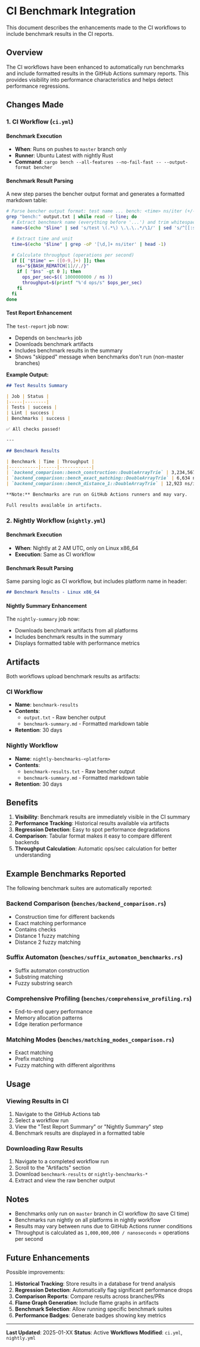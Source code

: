 # CI Benchmark Integration

This document describes the enhancements made to the CI workflows to include benchmark results in the CI reports.

## Overview

The CI workflows have been enhanced to automatically run benchmarks and include formatted results in the GitHub Actions summary reports. This provides visibility into performance characteristics and helps detect performance regressions.

## Changes Made

### 1. CI Workflow (`ci.yml`)

#### Benchmark Execution
- **When**: Runs on pushes to `master` branch only
- **Runner**: Ubuntu Latest with nightly Rust
- **Command**: `cargo bench --all-features --no-fail-fast -- --output-format bencher`

#### Benchmark Result Parsing
A new step parses the bencher output format and generates a formatted markdown table:

```bash
# Parse bencher output format: test name ... bench: <time> ns/iter (+/- <variance>)
grep "bench:" output.txt | while read -r line; do
  # Extract benchmark name (everything before '...') and trim whitespace
  name=$(echo "$line" | sed 's/test \(.*\) \.\.\..*/\1/' | sed 's/^[[:space:]]*//;s/[[:space:]]*$//')

  # Extract time and unit
  time=$(echo "$line" | grep -oP '[\d,]+ ns/iter' | head -1)

  # Calculate throughput (operations per second)
  if [[ "$time" =~ ([0-9,]+) ]]; then
    ns="${BASH_REMATCH[1]//,/}"
    if [ "$ns" -gt 0 ]; then
      ops_per_sec=$(( 1000000000 / ns ))
      throughput=$(printf "%'d ops/s" $ops_per_sec)
    fi
  fi
done
```

#### Test Report Enhancement
The `test-report` job now:
- Depends on `benchmarks` job
- Downloads benchmark artifacts
- Includes benchmark results in the summary
- Shows "skipped" message when benchmarks don't run (non-master branches)

**Example Output:**
```markdown
## Test Results Summary

| Job | Status |
|-----|--------|
| Tests | success |
| Lint | success |
| Benchmarks | success |

✅ All checks passed!

---

## Benchmark Results

| Benchmark | Time | Throughput |
|-----------|------|------------|
| `backend_comparison::bench_construction::DoubleArrayTrie` | 3,234,567 ns/iter | 309 ops/s |
| `backend_comparison::bench_exact_matching::DoubleArrayTrie` | 6,634 ns/iter | 150,738 ops/s |
| `backend_comparison::bench_distance_1::DoubleArrayTrie` | 12,923 ns/iter | 77,384 ops/s |

**Note:** Benchmarks are run on GitHub Actions runners and may vary.

Full results available in artifacts.
```

### 2. Nightly Workflow (`nightly.yml`)

#### Benchmark Execution
- **When**: Nightly at 2 AM UTC, only on Linux x86_64
- **Execution**: Same as CI workflow

#### Benchmark Result Parsing
Same parsing logic as CI workflow, but includes platform name in header:
```markdown
## Benchmark Results - Linux x86_64
```

#### Nightly Summary Enhancement
The `nightly-summary` job now:
- Downloads benchmark artifacts from all platforms
- Includes benchmark results in the summary
- Displays formatted table with performance metrics

## Artifacts

Both workflows upload benchmark results as artifacts:

### CI Workflow
- **Name**: `benchmark-results`
- **Contents**:
  - `output.txt` - Raw bencher output
  - `benchmark-summary.md` - Formatted markdown table
- **Retention**: 30 days

### Nightly Workflow
- **Name**: `nightly-benchmarks-<platform>`
- **Contents**:
  - `benchmark-results.txt` - Raw bencher output
  - `benchmark-summary.md` - Formatted markdown table
- **Retention**: 30 days

## Benefits

1. **Visibility**: Benchmark results are immediately visible in the CI summary
2. **Performance Tracking**: Historical results available via artifacts
3. **Regression Detection**: Easy to spot performance degradations
4. **Comparison**: Tabular format makes it easy to compare different backends
5. **Throughput Calculation**: Automatic ops/sec calculation for better understanding

## Example Benchmarks Reported

The following benchmark suites are automatically reported:

### Backend Comparison (`benches/backend_comparison.rs`)
- Construction time for different backends
- Exact matching performance
- Contains checks
- Distance 1 fuzzy matching
- Distance 2 fuzzy matching

### Suffix Automaton (`benches/suffix_automaton_benchmarks.rs`)
- Suffix automaton construction
- Substring matching
- Fuzzy substring search

### Comprehensive Profiling (`benches/comprehensive_profiling.rs`)
- End-to-end query performance
- Memory allocation patterns
- Edge iteration performance

### Matching Modes (`benches/matching_modes_comparison.rs`)
- Exact matching
- Prefix matching
- Fuzzy matching with different algorithms

## Usage

### Viewing Results in CI

1. Navigate to the GitHub Actions tab
2. Select a workflow run
3. View the "Test Report Summary" or "Nightly Summary" step
4. Benchmark results are displayed in a formatted table

### Downloading Raw Results

1. Navigate to a completed workflow run
2. Scroll to the "Artifacts" section
3. Download `benchmark-results` or `nightly-benchmarks-*`
4. Extract and view the raw bencher output

## Notes

- Benchmarks only run on `master` branch in CI workflow (to save CI time)
- Benchmarks run nightly on all platforms in nightly workflow
- Results may vary between runs due to GitHub Actions runner conditions
- Throughput is calculated as `1,000,000,000 / nanoseconds` = operations per second

## Future Enhancements

Possible improvements:
1. **Historical Tracking**: Store results in a database for trend analysis
2. **Regression Detection**: Automatically flag significant performance drops
3. **Comparison Reports**: Compare results across branches/PRs
4. **Flame Graph Generation**: Include flame graphs in artifacts
5. **Benchmark Selection**: Allow running specific benchmark suites
6. **Performance Badges**: Generate badges showing key metrics

---

**Last Updated**: 2025-01-XX
**Status**: Active
**Workflows Modified**: `ci.yml`, `nightly.yml`
